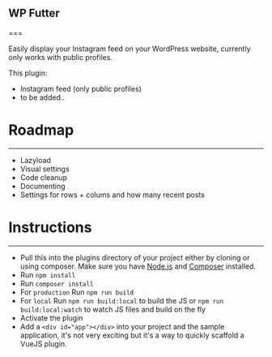 ## WP Futter
===

Easily display your Instagram feed on your WordPress website, currently only works with public profiles.

This plugin:
 - Instagram feed (only public profiles)
 - to be added..

# Roadmap
---
 - Lazyload
 - Visual settings
 - Code cleanup
 - Documenting
 - Settings for rows + colums and how many recent posts

# Instructions
---

- Pull this into the plugins directory of your project either by cloning or using composer. Make sure you have [Node.js](https://nodejs.org/) and [Composer](https://getcomposer.org) installed. 
- Run `npm install`
- Run `composer install`
- For `production` Run `npm run build`
- For `local` Run `npm run build:local` to build the JS or `npm run build:local:watch` to watch JS files and build on the fly 
- Activate the plugin
- Add a `<div id="app"></div>` into your project and the sample application, it's not very exciting but it's a way to quickly scaffold a VueJS plugin.

